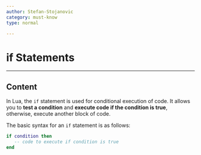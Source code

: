 ```yaml
---
author: Stefan-Stojanovic
category: must-know
type: normal

---
```


# if Statements

---
## Content

In Lua, the `if` statement is used for conditional execution of code. It allows you to **test a condition** and **execute code if the condition is true**, otherwise, execute another block of code.

The basic syntax for an `if` statement is as follows:
```lua
if condition then
   -- code to execute if condition is true
end
```
